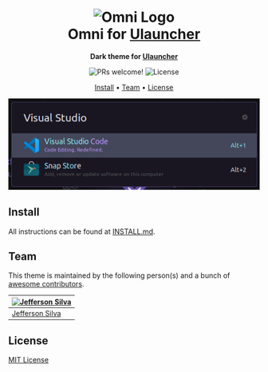 <h1 align="center">
  <br>
  <img src="https://storage.googleapis.com/golden-wind/github/omni/omni.png" alt="Omni Logo" width="100">
  <br>
  Omni for <a href="https://ulauncher.io">Ulauncher</a>
  <br>
</h1>

<p align="center">
  <strong>Dark theme for <a href="https://ulauncher.io">Ulauncher</a></strong>
</p>

<p align="center">
  <img src="https://img.shields.io/badge/PRs-welcome-%235FCC6F.svg" alt="PRs welcome!" />

  <img alt="License" src="https://img.shields.io/badge/license-MIT-%235FCC6F">
</p>

<p align="center">
  <a href="#install">Install</a> •
  <a href="#team">Team</a> •
  <a href="#license">License</a>
</p>

<p align="center">
  <img alt="Omni screnshoot for Ulauncher" src="./screenshot.png">
</p>

## Install

All instructions can be found at [INSTALL.md](./INSTALL.md).

## Team

This theme is maintained by the following person(s) and a bunch of [awesome contributors](https://github.com/getomni/ulauncher/graphs/contributors).

| [![Jefferson Silva](https://github.com/JeffSilva01.png?size=100)](https://github.com/JeffSilva01) |
| ------------------------------------------------------------------------------------------------- |
| [Jefferson Silva](https://github.com/JeffSilva01)                                                 |

## License

[MIT License](./LICENSE.md)
